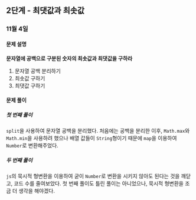 ## 2단계 - 최댓값과 최솟값



### 11월 4일



#### 문제 설명

**문자열에 공백으로 구분된 숫자의 최솟값과 최댓값을 구하라**

1. 문자열 공백 분리하기
2. 최솟값 구하기
3. 최댓값 구하기



#### 문제 풀이

##### 첫 번째 풀이

`split`을 사용하여 문자열 공백을 분리했다. 처음에는 공백을 분리한 이후, `Math.max`와 `Math.min`을 사용하려 했으나 배열 값들이 `String`형이기 때문에 `map`을 이용하여 `Number`로 변환해주었다. 



##### 두 번째 풀이

 `js`의 묵시적 형변환을 이용하여 굳이 `Number`로 변환을 시키지 않아도 된다는 것을 깨닫고, 코드 수를 줄여보았다. 첫 번째 풀이도 틀린 풀이는 아니었으나, 묵시적 형변환을 조금 더 생각을 해야겠다. 
